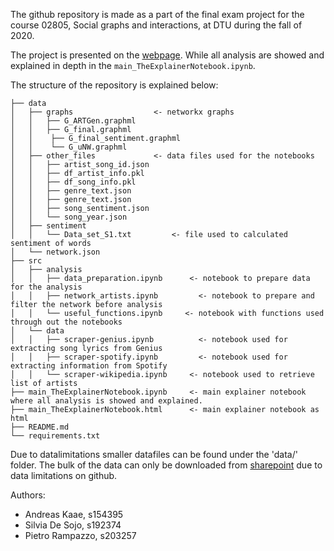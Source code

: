 The github repository is made as a part of the final exam project for the course 02805, Social graphs and interactions, at DTU during the fall of 2020.

The project is presented on the [webpage](https://artists-collaborations-network.netlify.app).
While all analysis are showed and explained in depth in the `main_TheExplainerNotebook.ipynb`.


The structure of the repository is explained below:

```
├── data 
│   ├── graphs					<- networkx graphs
│   │   ├── G_ARTGen.graphml
│   │   ├── G_final.graphml
│   │	 ├── G_final_sentiment.graphml
│   │	 └── G_uNW.graphml
│   ├── other_files				<- data files used for the notebooks
│   │   ├── artist_song_id.json
│   │   ├── df_artist_info.pkl
│   │   ├── df_song_info.pkl
│   │   ├── genre_text.json
│   │   ├── genre_text.json
│   │	├── song_sentiment.json
│   │	└── song_year.json
│   ├── sentiment			
│   │   └── Data_set_S1.txt         <- file used to calculated sentiment of words
│   └── network.json
├── src		
│   ├── analysis				
│   │   ├── data_preparation.ipynb		<- notebook to prepare data for the analysis
│   │   ├── network_artists.ipynb		  <- notebook to prepare and filter the network before analysis
│   │	└── useful_functions.ipynb     <- notebook with functions used through out the notebooks
│   └── data
│   │   ├── scraper-genius.ipynb		  <- notebook used for extracting song lyrics from Genius
│   │   ├── scraper-spotify.ipynb		  <- notebook used for extracting information from Spotify
│   │	└── scraper-wikipedia.ipynb		<- notebook used to retrieve list of artists
├── main_TheExplainerNotebook.ipynb		<- main explainer notebook where all analysis is showed and explained.
├── main_TheExplainerNotebook.html		<- main explainer notebook as html
├── README.md
└── requirements.txt
```

Due to datalimitations smaller datafiles can be found under the 'data/' folder.
The bulk of the data can only be downloaded from [sharepoint](https://dtudk.sharepoint.com/:f:/s/SocialGraphs/EuBRcNF_in5DstLNO9TLj-cB15cRZaLtjwzbqWebhIfczw?e=M93Op4) due to data limitations on github. 



Authors:
- Andreas Kaae, s154395
- Silvia De Sojo, s192374
- Pietro Rampazzo, s203257
